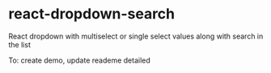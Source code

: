 # react-dropdown-search
React dropdown with multiselect or single select values along with search in the list  

To: create demo, update reademe detailed
